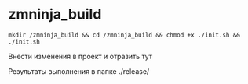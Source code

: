 # zmninja_build

`mkdir /zmninja_build && cd /zmninja_build && chmod +x ./init.sh && ./init.sh`

Внести изменения в проект и отразить тут

Результаты выполнения в папке ./release/
